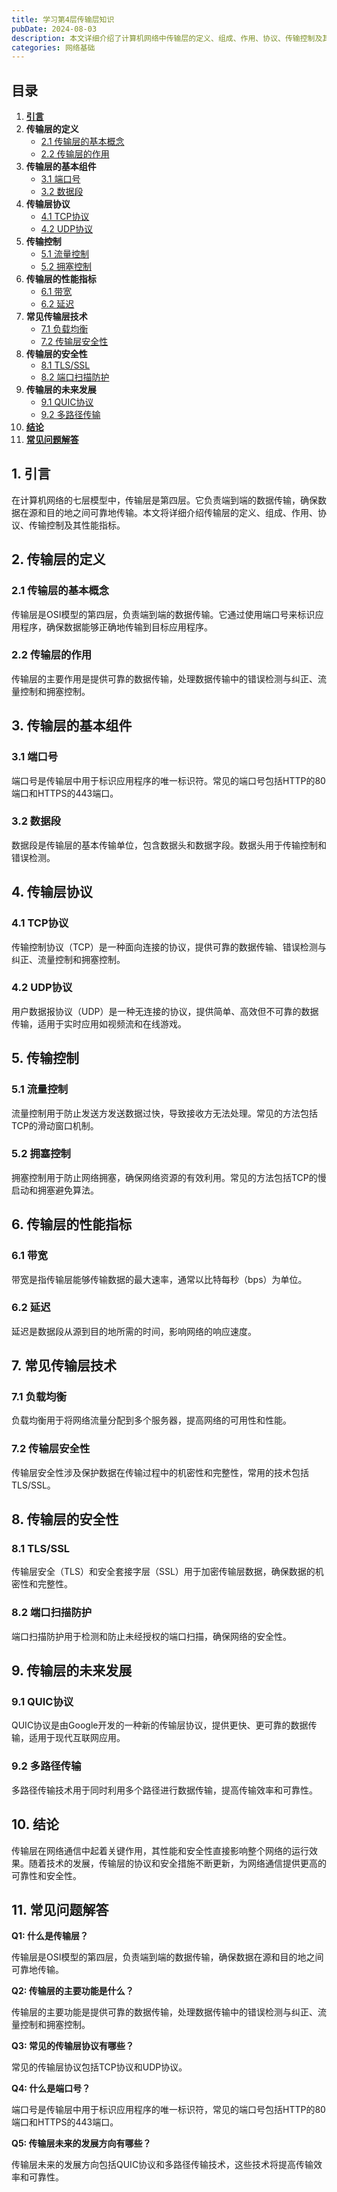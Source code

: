 ```yaml
---
title: 学习第4层传输层知识
pubDate: 2024-08-03
description: 本文详细介绍了计算机网络中传输层的定义、组成、作用、协议、传输控制及其性能指标。
categories: 网络基础
---
```



## 目录
1. [**引言**](#1-引言)
2. **传输层的定义**
   - [2.1 传输层的基本概念](#21-传输层的基本概念)
   - [2.2 传输层的作用](#22-传输层的作用)
3. **传输层的基本组件**
   - [3.1 端口号](#31-端口号)
   - [3.2 数据段](#32-数据段)
4. **传输层协议**
   - [4.1 TCP协议](#41-tcp协议)
   - [4.2 UDP协议](#42-udp协议)
5. **传输控制**
   - [5.1 流量控制](#51-流量控制)
   - [5.2 拥塞控制](#52-拥塞控制)
6. **传输层的性能指标**
   - [6.1 带宽](#61-带宽)
   - [6.2 延迟](#62-延迟)
7. **常见传输层技术**
   - [7.1 负载均衡](#71-负载均衡)
   - [7.2 传输层安全性](#72-传输层安全性)
8. **传输层的安全性**
   - [8.1 TLS/SSL](#81-tlsssl)
   - [8.2 端口扫描防护](#82-端口扫描防护)
9. **传输层的未来发展**
   - [9.1 QUIC协议](#91-quic协议)
   - [9.2 多路径传输](#92-多路径传输)
10. [**结论**](#10-结论)
11. [**常见问题解答**](#11-常见问题解答)

## 1. 引言

在计算机网络的七层模型中，传输层是第四层。它负责端到端的数据传输，确保数据在源和目的地之间可靠地传输。本文将详细介绍传输层的定义、组成、作用、协议、传输控制及其性能指标。

## 2. 传输层的定义

### 2.1 传输层的基本概念

传输层是OSI模型的第四层，负责端到端的数据传输。它通过使用端口号来标识应用程序，确保数据能够正确地传输到目标应用程序。

### 2.2 传输层的作用

传输层的主要作用是提供可靠的数据传输，处理数据传输中的错误检测与纠正、流量控制和拥塞控制。

## 3. 传输层的基本组件

### 3.1 端口号

端口号是传输层中用于标识应用程序的唯一标识符。常见的端口号包括HTTP的80端口和HTTPS的443端口。

### 3.2 数据段

数据段是传输层的基本传输单位，包含数据头和数据字段。数据头用于传输控制和错误检测。

## 4. 传输层协议

### 4.1 TCP协议

传输控制协议（TCP）是一种面向连接的协议，提供可靠的数据传输、错误检测与纠正、流量控制和拥塞控制。

### 4.2 UDP协议

用户数据报协议（UDP）是一种无连接的协议，提供简单、高效但不可靠的数据传输，适用于实时应用如视频流和在线游戏。

## 5. 传输控制

### 5.1 流量控制

流量控制用于防止发送方发送数据过快，导致接收方无法处理。常见的方法包括TCP的滑动窗口机制。

### 5.2 拥塞控制

拥塞控制用于防止网络拥塞，确保网络资源的有效利用。常见的方法包括TCP的慢启动和拥塞避免算法。

## 6. 传输层的性能指标

### 6.1 带宽

带宽是指传输层能够传输数据的最大速率，通常以比特每秒（bps）为单位。

### 6.2 延迟

延迟是数据段从源到目的地所需的时间，影响网络的响应速度。

## 7. 常见传输层技术

### 7.1 负载均衡

负载均衡用于将网络流量分配到多个服务器，提高网络的可用性和性能。

### 7.2 传输层安全性

传输层安全性涉及保护数据在传输过程中的机密性和完整性，常用的技术包括TLS/SSL。

## 8. 传输层的安全性

### 8.1 TLS/SSL

传输层安全（TLS）和安全套接字层（SSL）用于加密传输层数据，确保数据的机密性和完整性。

### 8.2 端口扫描防护

端口扫描防护用于检测和防止未经授权的端口扫描，确保网络的安全性。

## 9. 传输层的未来发展

### 9.1 QUIC协议

QUIC协议是由Google开发的一种新的传输层协议，提供更快、更可靠的数据传输，适用于现代互联网应用。

### 9.2 多路径传输

多路径传输技术用于同时利用多个路径进行数据传输，提高传输效率和可靠性。

## 10. 结论

传输层在网络通信中起着关键作用，其性能和安全性直接影响整个网络的运行效果。随着技术的发展，传输层的协议和安全措施不断更新，为网络通信提供更高的可靠性和安全性。

## 11. 常见问题解答

**Q1: 什么是传输层？**

传输层是OSI模型的第四层，负责端到端的数据传输，确保数据在源和目的地之间可靠地传输。

**Q2: 传输层的主要功能是什么？**

传输层的主要功能是提供可靠的数据传输，处理数据传输中的错误检测与纠正、流量控制和拥塞控制。

**Q3: 常见的传输层协议有哪些？**

常见的传输层协议包括TCP协议和UDP协议。

**Q4: 什么是端口号？**

端口号是传输层中用于标识应用程序的唯一标识符，常见的端口号包括HTTP的80端口和HTTPS的443端口。

**Q5: 传输层未来的发展方向有哪些？**

传输层未来的发展方向包括QUIC协议和多路径传输技术，这些技术将提高传输效率和可靠性。